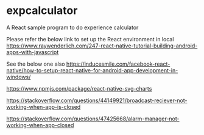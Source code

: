 # expcalculator
A React sample program to do experience calculator

Please refer the below link to set up the React environment in local
https://www.raywenderlich.com/247-react-native-tutorial-building-android-apps-with-javascript

See the below one also
https://inducesmile.com/facebook-react-native/how-to-setup-react-native-for-android-app-development-in-windows/


https://www.npmjs.com/package/react-native-svg-charts

https://stackoverflow.com/questions/44149921/broadcast-reciever-not-working-when-app-is-closed

https://stackoverflow.com/questions/47425668/alarm-manager-not-working-when-app-closed
